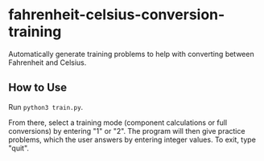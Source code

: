 # fahrenheit-celsius-conversion-training
Automatically generate training problems to help with converting between Fahrenheit and Celsius.

## How to Use
Run `python3 train.py`.

From there, select a training mode (component calculations or full conversions) by entering "1" or "2".  The program will then give practice problems, which the user answers by entering integer values.  To exit, type "quit".
